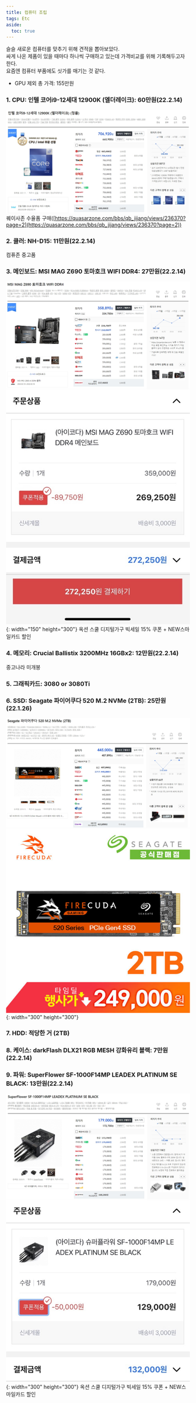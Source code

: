 ```yaml
---
title: 컴퓨터 조립
tags: Etc
aside:
  toc: true
---
```


<!--more-->

슬슬 새로운 컴퓨터를 맞추기 위해 견적을 뽑아보았다. \
싸게 나온 제품이 있을 때마다 하나씩 구매하고 있는데 가격비교를 위해 기록해두고자 한다. \
요즘엔 컴퓨터 부품에도 싯가를 매기는 것 같다.

- GPU 제외 총 가격: 155만원

### 1. CPU: 인텔 코어i9-12세대 12900K (엘더레이크): 60만원(22.2.14)
![png](/deprecated/images/2022-01-26-dragonball/CPU-시세.jpg)
퀘이사존 수율품 구매([https://quasarzone.com/bbs/qb_jijang/views/236370?page=2](https://quasarzone.com/bbs/qb_jijang/views/236370?page=2))


### 2. 쿨러: NH-D15: 11만원(22.2.14)
컴퓨존 중고품

### 3. 메인보드: MSI MAG Z690 토마호크 WIFI DDR4: 27만원(22.2.14)
![png](/deprecated/images/2022-01-26-dragonball/MB-시세.jpg)
![png](/deprecated/images/2022-01-26-dragonball/MB-구매.jpg){: width="150" height="300"}
옥션 스쿨 디지털가구 빅세일 15% 쿠폰 + NEW스마일카드 할인


### 4. 메모리: Crucial Ballistix 3200MHz 16GBx2: 12만원(22.2.14)
중고나라 미개봉

### 5. 그래픽카드: 3080 or 3080Ti
### 6. SSD: Seagate 파이어쿠다 520 M.2 NVMe (2TB): 25만원(22.1.26)
![png](/deprecated/images/2022-01-26-dragonball/SSD-시세.jpg)
![Image](/deprecated/images/2022-01-26-dragonball/SSD-구매.jpg){: width="300" height="300"}

### 7. HDD: 적당한 거 (2TB)
### 8. 케이스: darkFlash DLX21 RGB MESH 강화유리 블랙: 7만원(22.2.14)
### 9. 파워: SuperFlower SF-1000F14MP LEADEX PLATINUM SE BLACK: 13만원(22.2.14)
![png](/deprecated/images/2022-01-26-dragonball/PW-시세.jpg)
![Image](/deprecated/images/2022-01-26-dragonball/PW-구매.jpg){: width="300" height="300"}
옥션 스쿨 디지털가구 빅세일 15% 쿠폰 + NEW스마일카드 할인

